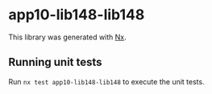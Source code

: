# app10-lib148-lib148

This library was generated with [Nx](https://nx.dev).

## Running unit tests

Run `nx test app10-lib148-lib148` to execute the unit tests.
